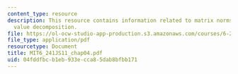 ```yaml
---
content_type: resource
description: This resource contains information related to matrix norms and singular
  value decomposition.
file: https://ol-ocw-studio-app-production.s3.amazonaws.com/courses/6-241j-dynamic-systems-and-control-spring-2011/04fddfbcb1eb933ecca85dab8bfbb171_MIT6_241JS11_chap04.pdf
file_type: application/pdf
resourcetype: Document
title: MIT6_241JS11_chap04.pdf
uid: 04fddfbc-b1eb-933e-cca8-5dab8bfbb171
---
```


